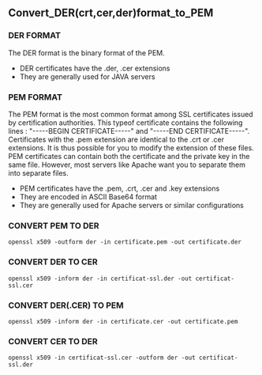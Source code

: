 ## Convert_DER(crt,cer,der)format_to_PEM

### DER FORMAT
The DER format is the binary format of the PEM.

- DER certificates have the .der, .cer extensions
- They are generally used for JAVA servers

### PEM FORMAT
The PEM format is the most common format among SSL certificates issued by certification authorities. This typeof certificate contains the following lines : "-----BEGIN CERTIFICATE-----" and "-----END CERTIFICATE-----". Certificates with the .pem extension are identical to the .crt or .cer extensions. It is thus possible for you to modify the extension of these files. PEM certificates can contain both the certificate and the private key in the same file. However, most servers like Apache want you to separate them into separate files.

- PEM certificates have the .pem, .crt, .cer and .key extensions
- They are encoded in ASCII Base64 format
- They are generally used for Apache servers or similar configurations

### CONVERT PEM TO DER

```
openssl x509 -outform der -in certificate.pem -out certificate.der
```

### CONVERT DER TO CER

```
openssl x509 -inform der -in certificat-ssl.der -out certificat-ssl.cer
```

### CONVERT DER(.CER) TO PEM 

```
openssl x509 -inform der -in certificate.cer -out certificate.pem
```

### CONVERT CER TO DER

```
openssl x509 -in certificat-ssl.cer -outform der -out certificat-ssl.der
```
